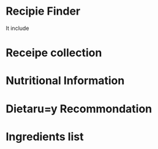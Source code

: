 # Recipie Finder
It include
# Receipe collection
# Nutritional Information
# Dietaru=y Recommondation
# Ingredients list
